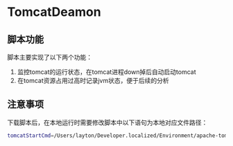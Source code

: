 # TomcatDeamon

## 脚本功能 

脚本主要实现了以下两个功能：
1. 监控tomcat的运行状态，在tomcat进程down掉后自动启动tomcat
2. 在tomcat资源占用过高时记录jvm状态，便于后续的分析

## 注意事项

下载脚本后，在本地运行时需要修改脚本中以下语句为本地对应文件路径：

```bash
tomcatStartCmd=/Users/layton/Developer.localized/Environment/apache-tomcat-9.0.34/bin/startup.sh
```